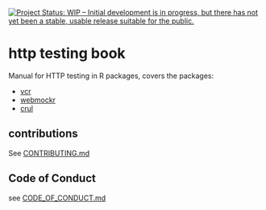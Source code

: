 [![Project Status: WIP – Initial development is in progress, but there has not yet been a stable, usable release suitable for the public.](http://www.repostatus.org/badges/latest/wip.svg)](http://www.repostatus.org/#wip)

http testing book
=================

Manual for HTTP testing in R packages, covers the packages:

* [vcr](https://github.com/ropensci/vcr)
* [webmockr](https://github.com/ropensci/webmockr)
* [crul](https://github.com/ropensci/crul)

## contributions

See [CONTRIBUTING.md](.github/CONTRIBUTING.md)

## Code of Conduct

see [CODE_OF_CONDUCT.md](CODE_OF_CONDUCT.md)
